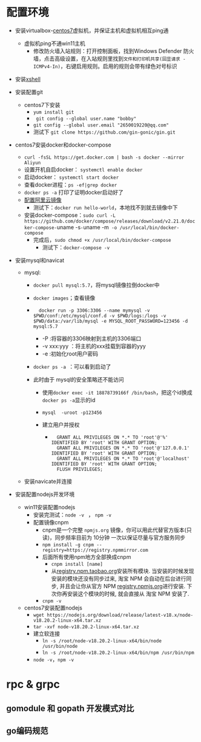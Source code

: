 # 配置环境

+ 安装virtualbox-[centos7](https://mirrors.aliyun.com/centos/7/isos/x86_64/)虚拟机，并保证主机和虚拟机相互ping通

    + 虚拟机ping不通win11主机
        + 修改防火墙入站规则：打开控制面板，找到Windows Defender 防火墙，点击高级设置，在入站规则里找到`文件和打印机共享(回显请求 - ICMPv4-In)`，右键启用规则。启用的规则会带有绿色对号标识

+ 安装[xshell](https://www.xshell.com/zh/free-for-home-school/)

+ 安装配置git

    + centos7下安装
        + `yum install git `
        + ` git config --global user.name "bobby"`
        + `git config --global user.email "2650019220@qq.com"`
        + 测试下 `git clone https://github.com/gin-gonic/gin.git`

+ centos7安装docker和docker-compose

    + `curl -fsSL https://get.docker.com | bash -s docker --mirror Aliyun`
    + 设置开机自启docker： `systemctl enable docker`
    + 启动docker： `systemctl start docker`
    + 查看docker进程：`ps -ef|grep docker`
    + `docker ps -a` 打印了证明docker启动好了
    + [配置阿里云镜像](https://cr.console.aliyun.com/cn-hangzhou/instances/mirrors)
        + 测试下：`docker run hello-world`，本地找不到就去镜像中下
    + 安装docker-compose：`sudo curl -L https://github.com/docker/compose/releases/download/v2.21.0/docker-compose-`uname -s`-`uname -m` -o /usr/local/bin/docker-compose`
        + 完成后，`sudo chmod +x /usr/local/bin/docker-compose`
            + 测试下：`docker-compose -v`

+ 安装mysql和navicat

    + mysql:

        + `docker pull mysql:5.7`，将mysql镜像拉倒docker中

        + `docker images`；查看镜像

        + ```
            docker run -p 3306:3306 --name mymysql -v $PWD/conf:/etc/mysql/conf.d -v $PWD/logs:/logs -v $PWD/data:/var/lib/mysql -e MYSQL_ROOT_PASSWORD=123456 -d mysql:5.7
            ```

            + -P :将容器的3306映射到主机的3306端口
            + -v  xxx:yyy ：将主机的xxx挂载到容器的yyy
            + -e :初始化root用户密码

        + `docker ps -a `：可以看到启动了

        + 此时由于 mysql的安全策略还不能访问

            + 使用`docker exec -it 18878739166f /bin/bash`，把这个id换成`docker ps -a`显示的id

            + `mysql  -uroot -p123456`

            + 建立用户并授权

                + ```
                    GRANT ALL PRIVILEGES ON *.* TO 'root'@'%' IDENTIFIED BY 'root' WITH GRANT OPTION;
                    GRANT ALL PRIVILEGES ON *.* TO 'root'@'127.0.0.1' IDENTIFIED BY 'root' WITH GRANT OPTION;
                    GRANT ALL PRIVILEGES ON *.* TO 'root'@'localhost' IDENTIFIED BY 'root' WITH GRANT OPTION;
                    FLUSH PRIVILEGES;
                    ```

    + 安装navicate并连接

+ 安装配置nodejs开发环境

    + win11安装配置nodejs
        + 安装完测试：`node -v `   ， `npm -v`
        + 配置镜像cnpm
            + cnpm是一个完整 `npmjs.org` 镜像，你可以用此代替官方版本(只读)，同步频率目前为 10分钟 一次以保证尽量与官方服务同步
            + `npm install -g cnpm --registry=https://registry.npmmirror.com`
            + 后面所有使用npm地方全部换成cnpm
                + `cnpm install [name]`
                + 从[registry.npm.taobao.org](https://registry.npm.taobao.org/)安装所有模块. 当安装的时候发现安装的模块还没有同步过来, 淘宝 NPM 会自动在后台进行同步, 并且会让你从官方 NPM [registry.npmjs.org](https://registry.npmjs.org/)进行安装. 下次你再安装这个模块的时候, 就会直接从 淘宝 NPM 安装了.
            + `cnpm -v`
    + centos7安装配置nodejs
        + `wget https://nodejs.org/download/release/latest-v18.x/node-v18.20.2-linux-x64.tar.xz`
        + `tar -xvf node-v18.20.2-linux-x64.tar.xz`
        + 建立软连接
            + `ln -s /root/node-v18.20.2-linux-x64/bin/node /usr/bin/node`
            + `ln -s /root/node-v18.20.2-linux-x64/bin/npm /usr/bin/npm`
        + `node -v`，`npm -v`

# rpc & grpc

## gomodule 和 gopath 开发模式对比





## go编码规范

